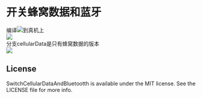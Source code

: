 开关蜂窝数据和蓝牙
===========================
编译![](http://7xi5jw.com1.z0.glb.clouddn.com/widget.png)到真机上  
![](http://7xi5jw.com1.z0.glb.clouddn.com/switchData2.png)    
分支cellularData是只有蜂窝数据的版本  
![](http://7xi5jw.com1.z0.glb.clouddn.com/cellularData.png)  

## License

SwitchCellularDataAndBluetootth is available under the MIT license. See the LICENSE file for more info.
